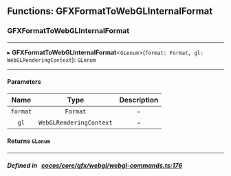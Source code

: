 ## Functions: GFXFormatToWebGLInternalFormat

### GFXFormatToWebGLInternalFormat


___
▸ **GFXFormatToWebGLInternalFormat**<`GLenum`\>(`format: Format, gl: WebGLRenderingContext`): `GLenum`
___


#### Parameters

| Name | Type | Description |
| :------: | :------: | :------: |
| `format` | `Format` | - |
| `gl` | `WebGLRenderingContext` | - |

#### Returns `GLenum` 
___


##### Defined in &nbsp;   [cocos/core/gfx/webgl/webgl-commands.ts:176](https://github.com/cocos-creator/engine/blob/c7bf6b8a9/cocos/core/gfx/webgl/webgl-commands.ts#L176)&nbsp;
